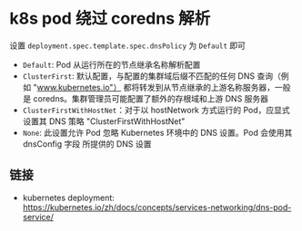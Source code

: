 # k8s pod 绕过 coredns 解析

[//]: <> (coredns, dns, k8s, 网络)

设置 `deployment.spec.template.spec.dnsPolicy` 为 `Default` 即可

- `Default`: Pod 从运行所在的节点继承名称解析配置
- `ClusterFirst`: 默认配置，与配置的集群域后缀不匹配的任何 DNS 查询（例如 "www.kubernetes.io"） 都将转发到从节点继承的上游名称服务器，一般是 coredns。集群管理员可能配置了额外的存根域和上游 DNS 服务器
- `ClusterFirstWithHostNet`：对于以 hostNetwork 方式运行的 Pod，应显式设置其 DNS 策略 "ClusterFirstWithHostNet"
- `None`: 此设置允许 Pod 忽略 Kubernetes 环境中的 DNS 设置。Pod 会使用其 dnsConfig 字段 所提供的 DNS 设置

## 链接

- kubernetes deployment: <https://kubernetes.io/zh/docs/concepts/services-networking/dns-pod-service/>
